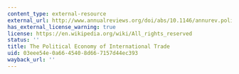 ```yaml
---
content_type: external-resource
external_url: http://www.annualreviews.org/doi/abs/10.1146/annurev.polisci.2.1.91?journalCode=polisci
has_external_license_warning: true
license: https://en.wikipedia.org/wiki/All_rights_reserved
status: ''
title: The Political Economy of International Trade
uid: 03eee54e-0a66-4540-8d66-7157d44ec393
wayback_url: ''
---
```

